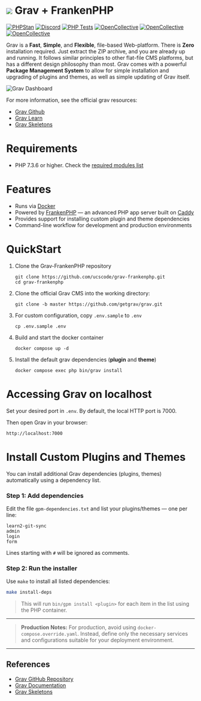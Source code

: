 # ![](https://avatars1.githubusercontent.com/u/8237355?v=2&s=50) Grav &plus; FrankenPHP

[![PHPStan](https://img.shields.io/badge/PHPStan-enabled-brightgreen.svg?style=flat)](https://github.com/phpstan/phpstan)
[![Discord](https://img.shields.io/discord/501836936584101899.svg?logo=discord&colorB=728ADA&label=Discord%20Chat)](https://chat.getgrav.org)
 [![PHP Tests](https://github.com/getgrav/grav/workflows/PHP%20Tests/badge.svg?branch=develop)](https://github.com/getgrav/grav/actions?query=workflow%3A%22PHP+Tests%22) [![OpenCollective](https://opencollective.com/grav/tiers/backers/badge.svg?label=Backers&color=brightgreen)](#backers) [![OpenCollective](https://opencollective.com/grav/tiers/supporters/badge.svg?label=Supporters&color=brightgreen)](#supporters) [![OpenCollective](https://opencollective.com/grav/tiers/sponsors/badge.svg?label=Sponsors&color=brightgreen)](#sponsors)

Grav is a **Fast**, **Simple**, and **Flexible**, file-based Web-platform.  There is **Zero** installation required.  Just extract the ZIP archive, and you are already up and running.  It follows similar principles to other flat-file CMS platforms, but has a different design philosophy than most. Grav comes with a powerful **Package Management System** to allow for simple installation and upgrading of plugins and themes, as well as simple updating of Grav itself.

![Grav Dashboard](https://learn.getgrav.org/user/pages/05.admin-panel/01.introduction/admin-dashboard.png)

For more information, see the official grav resources:

- [Grav Github](https://github.com/getgrav/grav)
- [Grav Learn](https://learn.getgrav.org/17)
- [Grav Skeletons](https://getgrav.org/downloads/skeletons)

# Requirements

- PHP 7.3.6 or higher. Check the [required modules list](https://learn.getgrav.org/basics/requirements#php-requirements)

# Features

- Runs via [Docker](https://www.docker.com/)
- Powered by [FrankenPHP](https://frankenphp.dev/) — an advanced PHP app server built on [Caddy](https://caddyserver.com/)
- Provides support for installing custom plugin and theme dependencies
- Command-line workflow for development and production environments

# QuickStart

1. Clone the Grav-FrankenPHP repository
   ```
   git clone https://github.com/ucscode/grav-frankenphp.git
   cd grav-frankenphp
   ```

2. Clone the official Grav CMS into the working directory:
   ```
   git clone -b master https://github.com/getgrav/grav.git
   ```

3. For custom configuration, copy `.env.sample` to `.env`
   ```
   cp .env.sample .env
   ```

4. Build and start the docker container
   ```
   docker compose up -d
   ```

5. Install the default grav dependencies (**plugin** and **theme**)
   ```
   docker compose exec php bin/grav install
   ```

# Accessing Grav on localhost

Set your desired port in `.env`. By default, the local HTTP port is 7000.

Then open Grav in your browser:

```
http://localhost:7000
```

# Install Custom Plugins and Themes

You can install additional Grav dependencies (plugins, themes) automatically using a dependency list.

### Step 1: Add dependencies

Edit the file `gpm-dependencies.txt` and list your plugins/themes — one per line:

```
learn2-git-sync
admin
login
form
```

Lines starting with `#` will be ignored as comments.

### Step 2: Run the installer

Use `make` to install all listed dependencies:

```bash
make install-deps
```

> This will run `bin/gpm install <plugin>` for each item in the list using the PHP container.

---

> **Production Notes:**
> For production, avoid using `docker-compose.override.yaml`. Instead, define only the necessary services and configurations suitable for your deployment environment.

---

## References

* [Grav GitHub Repository](https://github.com/getgrav/grav)
* [Grav Documentation](https://learn.getgrav.org/17)
* [Grav Skeletons](https://getgrav.org/downloads/skeletons)
